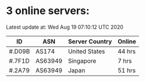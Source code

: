 # 3 online servers:

Latest update at: Wed Aug 19 07:10:12 UTC 2020

| ID | ASN | Server Country | Online |
| -- | --- | -------------- | ------ |
| #.D09B | AS174 | United States | 44 hrs |
| #.7F1D | AS63949 | Singapore | 7 hrs |
| #.2A79 | AS63949 | Japan | 51 hrs |

